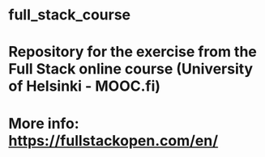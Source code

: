 # full_stack_course
#
# Repository for the exercise from the Full Stack online course (University of Helsinki - MOOC.fi)
# More info: https://fullstackopen.com/en/
